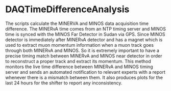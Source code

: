 # DAQTimeDifferenceAnalysis

The scripts calculate the MINERVA and MINOS data acquisition time difference. The MINERvA time comes from an NTP timing server and MINOS time is synced with the MINOS Far Detector in Sudan via GPS. Since MINOS detector is immediately after MINERvA detector and has a magnet which is used to extract muon momentum information when a muon track goes through both MINERvA and MINOS. So it is extremely important to have a precise timing match between MINERvA and MINOS near detector in order to reconstruct a proper track and extract its momentum. This method monitors the live time difference between MINERvA and MINOS timing server and sends an automated notification to relevant experts with a report whenever there is a mismatch between them. It also produces plots for the last 24 hours for the shifter to report any inconsistency.  
